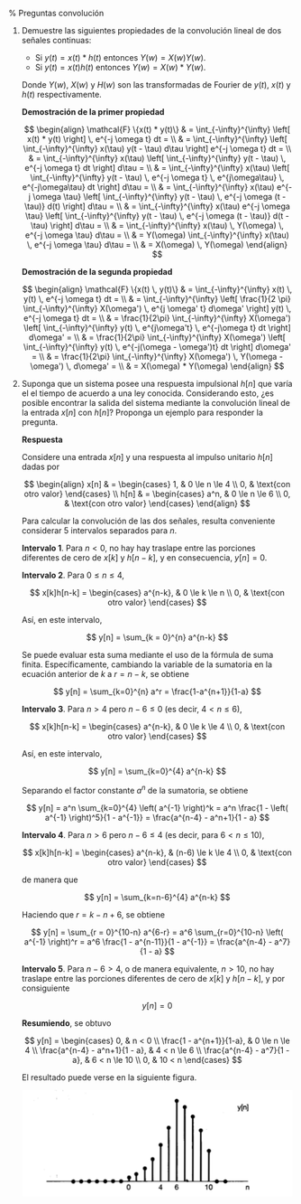 % Preguntas convolución

1. Demuestre las siguientes propiedades de la convolución lineal de dos señales continuas:

    - Si $y(t) = x(t) * h(t)$ entonces $Y(w) = X(w) Y(w)$.
    - Si $y(t) = x(t) h(t)$ entonces $Y(w) = X(w) * Y(w)$.

    Donde $Y(w)$, $X(w)$ y $H(w)$ son las transformadas de Fourier de $y(t)$, $x(t)$ y $h(t)$ respectivamente.

    **Demostración de la primer propiedad**

    $$
    \begin{align}
    \mathcal{F} \{x(t) * y(t)\} & = \int_{-\infty}^{\infty} \left[ x(t) * y(t) \right] \, e^{-j \omega t} dt = \\
    & = \int_{-\infty}^{\infty} \left[ \int_{-\infty}^{\infty} x(\tau) y(t - \tau) d\tau \right] e^{-j \omega t} dt = \\
    & = \int_{-\infty}^{\infty} x(\tau) \left[ \int_{-\infty}^{\infty} y(t - \tau) \, e^{-j \omega t} dt \right] d\tau = \\
    & = \int_{-\infty}^{\infty} x(\tau) \left[ \int_{-\infty}^{\infty} y(t - \tau) \, e^{-j \omega t} \, e^{j\omega\tau} \, e^{-j\omega\tau} dt \right] d\tau = \\
    & = \int_{-\infty}^{\infty} x(\tau) e^{-j \omega \tau} \left[ \int_{-\infty}^{\infty} y(t - \tau) \, e^{-j \omega (t - \tau)} d(t) \right] d\tau = \\
    & = \int_{-\infty}^{\infty} x(\tau) e^{-j \omega \tau} \left[ \int_{-\infty}^{\infty} y(t - \tau) \, e^{-j \omega (t - \tau)} d(t - \tau) \right] d\tau = \\
    & = \int_{-\infty}^{\infty} x(\tau) \, Y(\omega) \, e^{-j \omega \tau} d\tau = \\
    & = Y(\omega) \int_{-\infty}^{\infty} x(\tau) \, e^{-j \omega \tau} d\tau = \\
    & = X(\omega) \, Y(\omega)
    \end{align}
    $$

    **Demostración de la segunda propiedad**

    $$
    \begin{align}
    \mathcal{F} \{x(t) \, y(t)\} & = \int_{-\infty}^{\infty}
                                        x(t) \, y(t) \, e^{-j \omega t}
                                    dt = \\
    & = \int_{-\infty}^{\infty}
            \left[
                \frac{1}{2 \pi} \int_{-\infty}^{\infty} X(\omega') \, e^{j \omega' t} d\omega'
            \right]
            y(t) \, e^{-j \omega t}
        dt = \\
    & = \frac{1}{2\pi}
        \int_{-\infty}^{\infty}
            X(\omega')
            \left[ \int_{-\infty}^{\infty}
                y(t) \, e^{j\omega't} \, e^{-j\omega t}
            dt \right]
        d\omega' = \\
    & = \frac{1}{2\pi}
        \int_{-\infty}^{\infty}
            X(\omega')
            \left[ \int_{-\infty}^{\infty}
                y(t) \, e^{-j(\omega - \omega')t}
            dt \right]
        d\omega' = \\
    & = \frac{1}{2\pi}
        \int_{-\infty}^{\infty}
            X(\omega') \, Y(\omega - \omega') \,
        d\omega' = \\
    & = X(\omega) * Y(\omega)
    \end{align}
    $$

2. Suponga que un sistema posee una respuesta impulsional $h[n]$ que varía el el tiempo de acuerdo a una ley conocida. Considerando esto, ¿es posible encontrar la salida del sistema mediante la convolución lineal de la entrada $x[n]$ con $h[n]$? Proponga un ejemplo para responder la pregunta.

    **Respuesta**

    Considere una entrada $x[n]$ y una respuesta al impulso unitario $h[n]$ dadas por

    $$
    \begin{align}
        x[n] & =
        \begin{cases}
            1, & 0 \le n \le 4 \\
            0, & \text{con otro valor}
        \end{cases} \\
        h[n] & =
        \begin{cases}
            a^n, & 0 \le n \le 6 \\
            0, & \text{con otro valor}
        \end{cases}
    \end{align}
    $$

    Para calcular la convolución de las dos señales, resulta conveniente considerar 5 intervalos separados para $n$.

    **Intervalo 1**. Para $n < 0$, no hay hay traslape entre las porciones diferentes de cero de $x[k]$ y $h[n - k]$, y en consecuencia, $y[n] = 0$.

    **Intervalo 2**. Para $0 \le n \le 4$,

    $$
    x[k]h[n-k] =
    \begin{cases}
        a^{n-k}, & 0 \le k \le n \\
        0, & \text{con otro valor}
    \end{cases}
    $$

    Así, en este intervalo,

    $$
    y[n] = \sum_{k = 0}^{n} a^{n-k}
    $$

    Se puede evaluar esta suma mediante el uso de la fórmula de suma finita. Específicamente, cambiando la variable de la sumatoria en la ecuación anterior de $k$ a $r = n-k$, se obtiene

    $$
    y[n] = \sum_{k=0}^{n} a^r = \frac{1-a^{n+1}}{1-a}
    $$

    **Intervalo 3**. Para $n > 4$ pero $n-6 \le 0$ (es decir, $4 < n \le 6$),

    $$
    x[k]h[n-k] =
    \begin{cases}
        a^{n-k}, & 0 \le k \le 4 \\
        0, & \text{con otro valor}
    \end{cases}
    $$

    Así, en este intervalo,

    $$
    y[n] = \sum_{k=0}^{4} a^{n-k}
    $$

    Separando el factor constante $a^n$ de la sumatoria, se obtiene

    $$
    y[n] = a^n \sum_{k=0}^{4} \left( a^{-1} \right)^k =
            a^n \frac{1 - \left( a^{-1} \right)^5}{1 - a^{-1}} =
            \frac{a^{n-4} - a^n+1}{1 - a}
    $$

    **Intervalo 4**. Para $n > 6$ pero $n-6 \le 4$ (es decir, para $6 < n \le 10$),

    $$
    x[k]h[n-k] =
    \begin{cases}
        a^{n-k}, & (n-6) \le k \le 4 \\
        0, & \text{con otro valor}
    \end{cases}
    $$

    de manera que

    $$
    y[n] = \sum_{k=n-6}^{4} a^{n-k}
    $$

    Haciendo que $r = k-n+6$, se obtiene

    $$
    y[n] = \sum_{r = 0}^{10-n} a^{6-r} =
            a^6 \sum_{r=0}^{10-n} \left( a^{-1} \right)^r =
            a^6 \frac{1 - a^{n-11}}{1 - a^{-1}} =
            \frac{a^{n-4} - a^7}{1 - a}
    $$

    **Intervalo 5**. Para $n-6 > 4$, o de manera equivalente, $n > 10$, no hay traslape entre las porciones diferentes de cero de $x[k]$ y $h[n-k]$, y por consiguiente

    $$
    y[n] = 0
    $$

    **Resumiendo**, se obtuvo

    $$
    y[n] =
    \begin{cases}
        0, & n < 0 \\
        \frac{1 - a^{n+1}}{1-a}, & 0 \le n \le 4 \\
        \frac{a^{n-4} - a^n+1}{1 - a}, & 4 < n \le 6 \\
        \frac{a^{n-4} - a^7}{1 - a}, & 6 < n \le 10 \\
        0, & 10 < n
    \end{cases}
    $$

    El resultado puede verse en la siguiente figura.

    ![Resultado](resultado.png)
